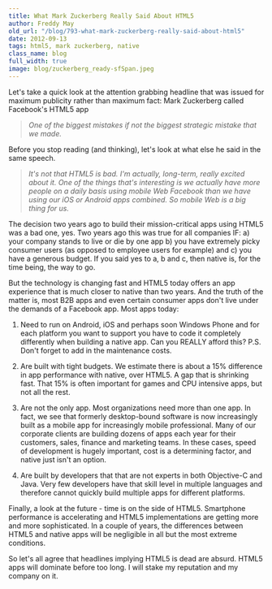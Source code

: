 ```yaml
---
title: What Mark Zuckerberg Really Said About HTML5
author: Freddy May
old_url: "/blog/793-what-mark-zuckerberg-really-said-about-html5"
date: 2012-09-13
tags: html5, mark zuckerberg, native
class_name: blog
full_width: true
image: blog/zuckerberg_ready-sfSpan.jpeg
---
```


Let's take a quick look at the attention grabbing headline that was issued for maximum publicity rather than maximum fact: Mark Zuckerberg called Facebook's HTML5 app 

>*One of the biggest mistakes if not the biggest strategic mistake that we made.*

Before you stop reading (and thinking), let's look at what else he said in the same speech.
 
>*It's not that HTML5 is bad. I'm actually, long-term, really excited about it. One of the things that's interesting is we actually have more people on a daily basis using mobile Web Facebook than we have using our iOS or Android apps combined. So mobile Web is a big thing for us.*
 
The decision two years ago to build their mission-critical apps using HTML5 was a bad one, yes. Two years ago this was true for all companies IF:  a) your company stands to live or die by one app b) you have extremely picky consumer users (as opposed to employee users for example) and c) you have a generous budget. If you said yes to a, b and c,  then native is, for the time being, the way to go. 
 
But the technology is changing fast and HTML5 today offers an app experience that is much closer to native than two years. And the truth of the matter is, most B2B apps and even certain consumer apps don't live under the demands of a Facebook app. Most apps today:
 
1. Need to run on Android, iOS and perhaps soon Windows Phone and for each platform you want to support you have to code it completely differently when building a native app. Can you REALLY afford this? P.S. Don't forget to add in the maintenance costs.
 
2. Are built with tight budgets. We estimate there is about a 15% difference in app performance with native, over HTML5. A gap that is shrinking fast. That 15% is often important for games and CPU intensive apps, but not all the rest.
 
3. Are not the only app. Most organizations need more than one app. In fact, we see that formerly desktop-bound software is now increasingly built as a mobile app for increasingly mobile professional. Many of our corporate clients are building dozens of apps each year for their customers, sales, finance and marketing teams. In these cases, speed of development is hugely important, cost is a determining factor, and native just isn't an option.
 
4. Are built by developers that that are not experts in both Objective-C and Java. Very few developers have that skill level in multiple languages and therefore cannot quickly build multiple apps for different platforms.
 
Finally, a look at the future - time is on the side of HTML5. Smartphone performance is accelerating and HTML5 implementations are getting more and more sophisticated. In a couple of years, the differences between HTML5 and native apps will be negligible in all but the most extreme conditions. 
 
So let's all agree that headlines implying HTML5 is dead are absurd. HTML5 apps will dominate before too long. I will stake my reputation and my company on it.
 